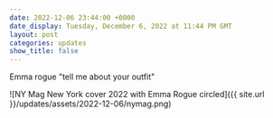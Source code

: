 ```yaml
---
date: 2022-12-06 23:44:00 +0000
date_display: Tuesday, December 6, 2022 at 11:44 PM GMT
layout: post
categories: updates
show_title: false
---
```


Emma rogue "tell me about your outfit"

![NY Mag New York cover 2022 with Emma Rogue circled]({{ site.url }}/updates/assets/2022-12-06/nymag.png)
